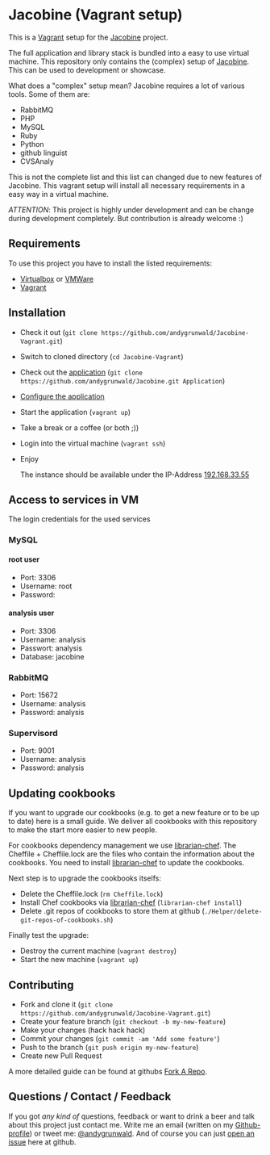 # Jacobine (Vagrant setup)

This is a [Vagrant](http://www.vagrantup.com/) setup for the [Jacobine](https://github.com/andygrunwald/Jacobine) project.

The full application and library stack is bundled into a easy to use virtual machine.
This repository only contains the (complex) setup of [Jacobine](https://github.com/andygrunwald/Jacobine).
This can be used to development or showcase.

What does a "complex" setup mean?
Jacobine requires a lot of various tools. Some of them are:
* RabbitMQ
* PHP
* MySQL
* Ruby
* Python
* github linguist
* CVSAnaly

This is not the complete list and this list can changed due to new features of Jacobine.
This vagrant setup will install all necessary requirements in a easy way in a virtual machine.

*ATTENTION*:
This project is highly under development and can be change during development completely.
But contribution is already welcome :)

## Requirements

To use this project you have to install the listed requirements:

* [Virtualbox](https://www.virtualbox.org/) or [VMWare](http://www.vmware.com/)
* [Vagrant](http://www.vagrantup.com/)

## Installation

* Check it out (`git clone https://github.com/andygrunwald/Jacobine-Vagrant.git`)
* Switch to cloned directory (`cd Jacobine-Vagrant`)
* Check out the [application](https://github.com/andygrunwald/Jacobine) (`git clone https://github.com/andygrunwald/Jacobine.git Application`)
* [Configure the application](https://github.com/andygrunwald/Jacobine/wiki/Configure)
* Start the application (`vagrant up`)
* Take a break or a coffee (or both ;))
* Login into the virtual machine (`vagrant ssh`)
* Enjoy

    The instance should be available under the IP-Address [192.168.33.55](http://192.168.33.55)

## Access to services in VM

The login credentials for the used services

### MySQL

#### root user

* Port: 3306
* Username: root
* Password:

#### analysis user

* Port: 3306
* Username: analysis
* Passwort: analysis
* Database: jacobine

### RabbitMQ

* Port: 15672
* Username: analysis
* Password: analysis

### Supervisord

* Port: 9001
* Username: analysis
* Password: analysis

## Updating cookbooks

If you want to upgrade our cookbooks (e.g. to get a new feature or to be up to date) here is a small guide.
We deliver all cookbooks with this repository to make the start more easier to new people.

For cookbooks dependency management we use [librarian-chef](https://github.com/applicationsonline/librarian-chef).
The Cheffile + Cheffile.lock are the files who contain the information about the cookbooks.
You need to install [librarian-chef](https://github.com/applicationsonline/librarian-chef) to update the cookbooks.

Next step is to upgrade the cookbooks itselfs:

* Delete the Cheffile.lock (`rm Cheffile.lock`)
* Install Chef cookbooks via [librarian-chef](https://github.com/applicationsonline/librarian-chef) (`librarian-chef install`)
* Delete .git repos of cookbooks to store them at github (`./Helper/delete-git-repos-of-cookbooks.sh`)

Finally test the upgrade:

* Destroy the current machine (`vagrant destroy`)
* Start the new machine (`vagrant up`)

## Contributing

* Fork and clone it (`git clone https://github.com/andygrunwald/Jacobine-Vagrant.git`)
* Create your feature branch (`git checkout -b my-new-feature`)
* Make your changes (hack hack hack)
* Commit your changes (`git commit -am 'Add some feature'`)
* Push to the branch (`git push origin my-new-feature`)
* Create new Pull Request

A more detailed guide can be found at githubs [Fork A Repo](https://help.github.com/articles/fork-a-repo).

## Questions / Contact / Feedback

If you got *any kind of* questions, feedback or want to drink a beer and talk about this project just contact me.
Write me an email (written on my [Github-profile](https://github.com/andygrunwald)) or tweet me: [@andygrunwald](http://twitter.com/andygrunwald).
And of course you can just [open an issue](https://github.com/andygrunwald/Jacobine-Vagrant/issues) here at github.
